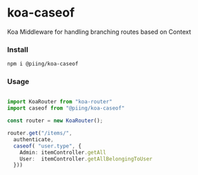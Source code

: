 
# koa-caseof

Koa Middleware for handling branching routes based on Context

### Install
```bash
npm i @piing/koa-caseof
```

### Usage
```typescript

import KoaRouter from "koa-router"
import caseof from "@piing/koa-caseof"

const router = new KoaRouter();

router.get("/items/",
  authenticate,
  caseof( "user.type", {
    Admin: itemController.getAll
    User:  itemController.getAllBelongingToUser
  }))

```